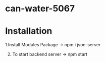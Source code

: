 # can-water-5067

# Installation
1.Install Modules Package -> npm i json-server

2. To start backend server -> npm start
